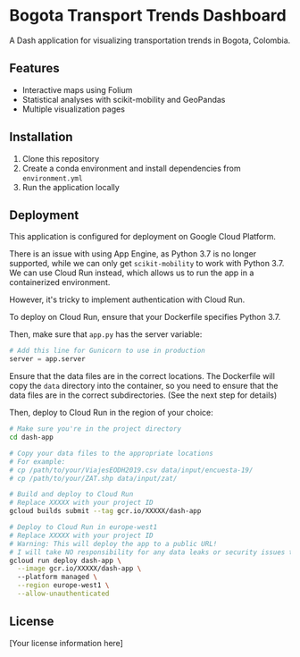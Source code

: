 # Bogota Transport Trends Dashboard

A Dash application for visualizing transportation trends in Bogota, Colombia.

## Features

- Interactive maps using Folium
- Statistical analyses with scikit-mobility and GeoPandas
- Multiple visualization pages

## Installation

1. Clone this repository
2. Create a conda environment and install dependencies from `environment.yml`
3. Run the application locally


## Deployment

This application is configured for deployment on Google Cloud Platform. 

There is an issue with using App Engine, as Python 3.7 is no longer supported, while we can only get `scikit-mobility` to work with Python 3.7.
We can use Cloud Run instead, which allows us to run the app in a containerized environment.

However, it's tricky to implement authentication with Cloud Run.

To deploy on Cloud Run, ensure that your Dockerfile specifies Python 3.7. 

Then, make sure that `app.py` has the server variable:

```python
# Add this line for Gunicorn to use in production
server = app.server
```

Ensure that the data files are in the correct locations. The Dockerfile will copy the `data` directory into the container, so you need to ensure that the data files are in the correct subdirectories. (See the next step for details)

Then, deploy to Cloud Run in the region of your choice:

```bash
# Make sure you're in the project directory
cd dash-app

# Copy your data files to the appropriate locations
# For example:
# cp /path/to/your/ViajesEODH2019.csv data/input/encuesta-19/
# cp /path/to/your/ZAT.shp data/input/zat/

# Build and deploy to Cloud Run
# Replace XXXXX with your project ID
gcloud builds submit --tag gcr.io/XXXXX/dash-app 

# Deploy to Cloud Run in europe-west1
# Replace XXXXX with your project ID
# Warning: This will deploy the app to a public URL!
# I will take NO responsibility for any data leaks or security issues that arise from this deployment.
gcloud run deploy dash-app \
  --image gcr.io/XXXXX/dash-app \ 
  --platform managed \
  --region europe-west1 \
  --allow-unauthenticated
```

## License

[Your license information here]